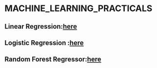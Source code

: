 # MACHINE_LEARNING_PRACTICALS

## Linear Regression:[here](https://github.com/AAKAAASSHHH24/LIN_REG)
## Logistic Regression :[here](https://github.com/AAKAAASSHHH24/LOG_REG)
## Random Forest Regressor:[here](https://github.com/AAKAAASSHHH24/random_forest_app)

